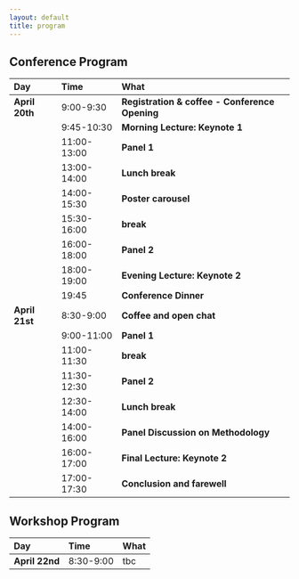 ```yaml
---
layout: default
title: program
---
```


## Conference Program

| Day       | Time | What                                     |
|:----------|:-----------|:-----------------------------------------|
| **April 20th** | 9:00-9:30 | **Registration & coffee - Conference Opening** |
| | 9:45-10:30 | **Morning Lecture: Keynote 1** |
| | 11:00-13:00 | **Panel 1** <br> |
| | 13:00-14:00 | **Lunch break** |
| | 14:00-15:30 | **Poster carousel** <br> |
| | 15:30-16:00 | **break** <br> |
| | 16:00-18:00 | **Panel 2** <br> |
| | 18:00-19:00 | **Evening Lecture: Keynote 2** <br> |
| | 19:45 | **Conference Dinner** |
| **April 21st** | 8:30-9:00 | **Coffee and open chat** |
| | 9:00-11:00 | **Panel 1** <br> |
| | 11:00-11:30 | **break** |
| | 11:30-12:30 | **Panel 2** <br> |
| | 12:30-14:00 | **Lunch break** <br> |
| | 14:00-16:00 | **Panel Discussion on Methodology** <br> |
| | 16:00-17:00 | **Final Lecture: Keynote 2** <br> |
| | 17:00-17:30 | **Conclusion and farewell** |


## Workshop Program

| Day       | Time | What                                     |
|:----------|:-----------|:-----------------------------------------|
| **April 22nd** | 8:30-9:00 | tbc |


